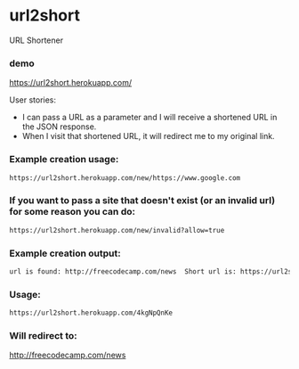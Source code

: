 # url2short
URL Shortener

### demo
https://url2short.herokuapp.com/

User stories:

- I can pass a URL as a parameter and I will receive a shortened URL in the JSON response.
- When I visit that shortened URL, it will redirect me to my original link.
    
### Example creation usage: 
```sh
https://url2short.herokuapp.com/new/https://www.google.com 
```
### If you want to pass a site that doesn't exist (or an invalid url) for some reason you can do:
```sh
https://url2short.herokuapp.com/new/invalid?allow=true
```
### Example creation output: 
```sh
url is found: http://freecodecamp.com/news	Short url is: https://url2short.herokuapp.com/Vkj8Kb2tg
```
### Usage:
```sh
https://url2short.herokuapp.com/4kgNpQnKe
```
### Will redirect to:
http://freecodecamp.com/news